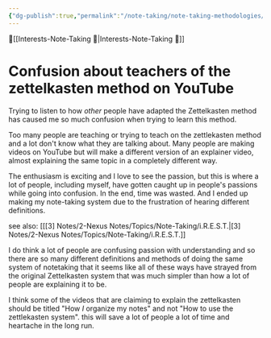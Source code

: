 ```yaml
---
{"dg-publish":true,"permalink":"/note-taking/note-taking-methodologies/confusion-about-teachers-of-the-zettelkasten-method-on-you-tube/","dgPassFrontmatter":true,"created":"","updated":""}
---
```


🔺[[Interests-Note-Taking 💎\|Interests-Note-Taking 💎]]

# Confusion about  teachers  of the zettelkasten method on YouTube

Trying to listen to how _other_ people have adapted the Zettelkasten method has caused me so much confusion when trying to learn this method. 

Too many people are teaching or trying to teach on the zettlekasten method and a lot don't know what they are talking about. Many people are making videos on YouTube but will make a different version of an explainer video, almost explaining the same topic in a completely different way.

The enthusiasm is exciting and I love to see the passion, but this is where a lot of people, including myself, have gotten caught up in people's passions while going into confusion. In the end, time was wasted. And I ended up making my note-taking system due to the frustration of hearing different definitions.

see also: [[[3] Notes/2-Nexus Notes/Topics/Note-Taking/i.R.E.S.T.\|[3] Notes/2-Nexus Notes/Topics/Note-Taking/i.R.E.S.T.]]

I do think a lot of people are confusing passion with understanding and so there are so many different definitions and methods of doing the same system of notetaking that it seems like all of these ways have strayed from the original Zettelkasten system that was much simpler than how a lot of people are explaining it to be. 

I think some of the videos that are claiming to explain the zettelkasten should be titled "How _I_ organize my notes" and not "How to use the zettlekasten system". this will save a lot of people a lot of time and heartache in the long run.


